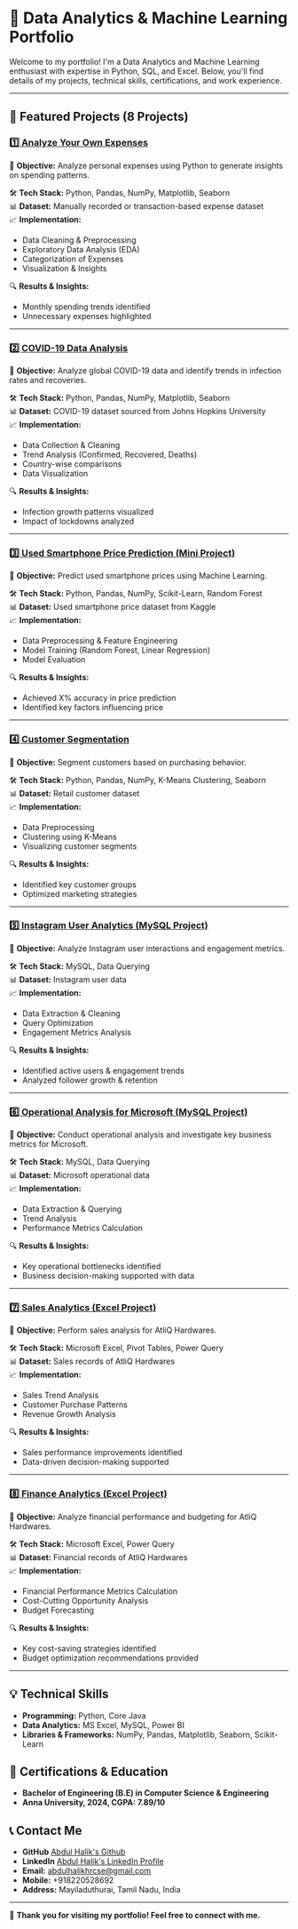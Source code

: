 # 📌 Data Analytics & Machine Learning Portfolio

Welcome to my portfolio! I'm a Data Analytics and Machine Learning enthusiast with expertise in Python, SQL, and Excel. Below, you'll find details of my projects, technical skills, certifications, and work experience.

---

## 🐂 Featured Projects (8 Projects)

### [1️⃣ Analyze Your Own Expenses](https://colab.research.google.com/drive/1h8pR0lL-iaD3lfLFRsYbkQwSqLKH1djj?usp=drive_link)
📌 **Objective:** Analyze personal expenses using Python to generate insights on spending patterns.

🛠️ **Tech Stack:** Python, Pandas, NumPy, Matplotlib, Seaborn  
📊 **Dataset:** Manually recorded or transaction-based expense dataset  
📈 **Implementation:**
- Data Cleaning & Preprocessing
- Exploratory Data Analysis (EDA)
- Categorization of Expenses
- Visualization & Insights

🔍 **Results & Insights:**
- Monthly spending trends identified
- Unnecessary expenses highlighted

---

### [2️⃣ COVID-19 Data Analysis](https://colab.research.google.com/drive/1Eo2laU9DqxizQ5Kgy2EaFEMcfFN9xuyg?usp=sharing)
📌 **Objective:** Analyze global COVID-19 data and identify trends in infection rates and recoveries.

🛠️ **Tech Stack:** Python, Pandas, NumPy, Matplotlib, Seaborn  
📊 **Dataset:** COVID-19 dataset sourced from Johns Hopkins University  
📈 **Implementation:**
- Data Collection & Cleaning
- Trend Analysis (Confirmed, Recovered, Deaths)
- Country-wise comparisons
- Data Visualization

🔍 **Results & Insights:**
- Infection growth patterns visualized
- Impact of lockdowns analyzed

---

### [3️⃣ Used Smartphone Price Prediction (Mini Project)](https://colab.research.google.com/drive/1QsAs8qKCr3IiuBe5Swz6uATUF07ZpViu?usp=sharing)
📌 **Objective:** Predict used smartphone prices using Machine Learning.

🛠️ **Tech Stack:** Python, Pandas, NumPy, Scikit-Learn, Random Forest  
📊 **Dataset:** Used smartphone price dataset from Kaggle  
📈 **Implementation:**
- Data Preprocessing & Feature Engineering
- Model Training (Random Forest, Linear Regression)
- Model Evaluation

🔍 **Results & Insights:**
- Achieved X% accuracy in price prediction
- Identified key factors influencing price

---

### [4️⃣ Customer Segmentation](https://colab.research.google.com/drive/1UK3GHa-YSd5Sm-xwNdh7Z5qhUc1Jw8kJ?usp=sharing)
📌 **Objective:** Segment customers based on purchasing behavior.

🛠️ **Tech Stack:** Python, Pandas, NumPy, K-Means Clustering, Seaborn  
📊 **Dataset:** Retail customer dataset  
📈 **Implementation:**
- Data Preprocessing
- Clustering using K-Means
- Visualizing customer segments

🔍 **Results & Insights:**
- Identified key customer groups
- Optimized marketing strategies

---

### [5️⃣ Instagram User Analytics (MySQL Project)](https://drive.google.com/file/d/1NdL0BNNQcVVBsiW1wgjxEfZ72mKGOtuC/view?usp=sharing)
📌 **Objective:** Analyze Instagram user interactions and engagement metrics.

🛠️ **Tech Stack:** MySQL, Data Querying  
📊 **Dataset:** Instagram user data  
📈 **Implementation:**
- Data Extraction & Cleaning
- Query Optimization
- Engagement Metrics Analysis

🔍 **Results & Insights:**
- Identified active users & engagement trends
- Analyzed follower growth & retention

---

### [6️⃣ Operational Analysis for Microsoft (MySQL Project)](https://drive.google.com/file/d/1TlTTme9srUf3SbdKTMSEHnymeYg6/view?usp=sharing)
📌 **Objective:** Conduct operational analysis and investigate key business metrics for Microsoft.

🛠️ **Tech Stack:** MySQL, Data Querying  
📊 **Dataset:** Microsoft operational data  
📈 **Implementation:**
- Data Extraction & Querying
- Trend Analysis
- Performance Metrics Calculation

🔍 **Results & Insights:**
- Key operational bottlenecks identified
- Business decision-making supported with data

---

### [7️⃣ Sales Analytics (Excel Project)](https://drive.google.com/drive/folders/11lMBFDB3zeUFDUSXrVotc74tLYnlhaV5?usp=sharing)
📌 **Objective:** Perform sales analysis for AtliQ Hardwares.

🛠️ **Tech Stack:** Microsoft Excel, Pivot Tables, Power Query  
📊 **Dataset:** Sales records of AtliQ Hardwares  
📈 **Implementation:**
- Sales Trend Analysis
- Customer Purchase Patterns
- Revenue Growth Analysis

🔍 **Results & Insights:**
- Sales performance improvements identified
- Data-driven decision-making supported

---

### [8️⃣ Finance Analytics (Excel Project)](https://drive.google.com/drive/folders/1o756u0X0AneFqPhrwAoEdz03-5ngf5Sl?usp=sharing)
📌 **Objective:** Analyze financial performance and budgeting for AtliQ Hardwares.

🛠️ **Tech Stack:** Microsoft Excel, Power Query  
📊 **Dataset:** Financial records of AtliQ Hardwares  
📈 **Implementation:**
- Financial Performance Metrics Calculation
- Cost-Cutting Opportunity Analysis
- Budget Forecasting

🔍 **Results & Insights:**
- Key cost-saving strategies identified
- Budget optimization recommendations provided

---

## 💡 Technical Skills
- **Programming:** Python, Core Java
- **Data Analytics:** MS Excel, MySQL, Power BI
- **Libraries & Frameworks:** NumPy, Pandas, Matplotlib, Seaborn, Scikit-Learn

## 🌟 Certifications & Education
- **Bachelor of Engineering (B.E) in Computer Science & Engineering**
- **Anna University, 2024, CGPA: 7.89/10**

## 📞 Contact Me
- **GitHub** [Abdul Halik's Github](https://github.com/dashboard)
- **LinkedIn** [Abdul Halik's LinkedIn Profile](https://www.linkedin.com/in/abdul-halik-15b14927b/)
- **Email:** abdulhalikhrcse@gmail.com
- **Mobile:** +918220528692
- **Address:** Mayiladuthurai, Tamil Nadu, India

---


🚀 **Thank you for visiting my portfolio! Feel free to connect with me.**



